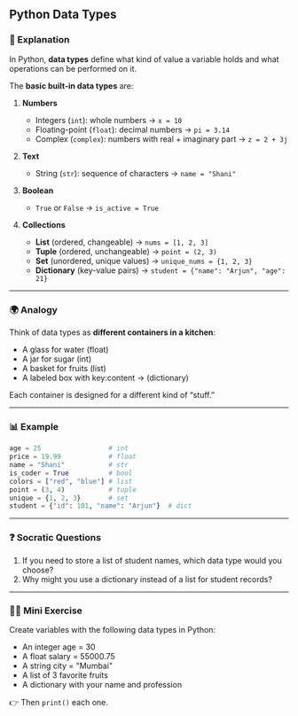 ## Python Data Types

### 📝 Explanation

In Python, **data types** define what kind of value a variable holds and what operations can be performed on it.

The **basic built-in data types** are:

1. **Numbers**

   * Integers (`int`): whole numbers → `x = 10`
   * Floating-point (`float`): decimal numbers → `pi = 3.14`
   * Complex (`complex`): numbers with real + imaginary part → `z = 2 + 3j`

2. **Text**

   * String (`str`): sequence of characters → `name = "Shani"`

3. **Boolean**

   * `True` or `False` → `is_active = True`

4. **Collections**

   * **List** (ordered, changeable) → `nums = [1, 2, 3]`
   * **Tuple** (ordered, unchangeable) → `point = (2, 3)`
   * **Set** (unordered, unique values) → `unique_nums = {1, 2, 3}`
   * **Dictionary** (key-value pairs) → `student = {"name": "Arjun", "age": 21}`

---

### 🌍 Analogy

Think of data types as **different containers in a kitchen**:

* A glass for water (float)
* A jar for sugar (int)
* A basket for fruits (list)
* A labeled box with key:content → (dictionary)

Each container is designed for a different kind of “stuff.”

---

### 📊 Example

```python
age = 25                 # int
price = 19.99            # float
name = "Shani"           # str
is_coder = True          # bool
colors = ["red", "blue"] # list
point = (3, 4)           # tuple
unique = {1, 2, 3}       # set
student = {"id": 101, "name": "Arjun"}  # dict
```

---

### ❓ Socratic Questions

1. If you need to store a list of student names, which data type would you choose?
2. Why might you use a dictionary instead of a list for student records?

---

### 🏋️‍♂️ Mini Exercise

Create variables with the following data types in Python:

* An integer age = 30
* A float salary = 55000.75
* A string city = "Mumbai"
* A list of 3 favorite fruits
* A dictionary with your name and profession

👉 Then `print()` each one.

